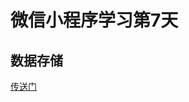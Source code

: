 # 微信小程序学习第7天

## 数据存储

[传送门](https://developers.weixin.qq.com/miniprogram/dev/api/storage/wx.setStorageSync.html)


